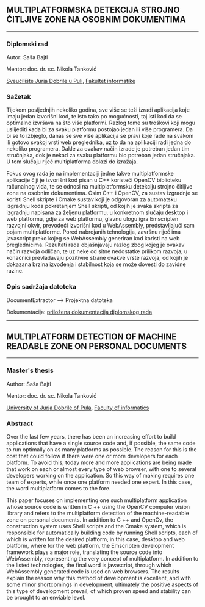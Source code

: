 ## MULTIPLATFORMSKA DETEKCIJA STROJNO ČITLJIVE ZONE NA OSOBNIM DOKUMENTIMA
***
### Diplomski rad

Autor: Saša Bajtl

Mentor: doc. dr. sc. Nikola Tanković

[Sveučilište Jurja Dobrile u Puli](https://www.unipu.hr/), [Fakultet informatike](https://fipu.unipu.hr/fipu)

### Sažetak
Tijekom posljednjih nekoliko godina, sve više se teži izradi aplikacija koje imaju jedan izvorišni kod, te isto tako po mogućnosti, taj isti kod da se optimalno izvršava na što više platformi. Razlog tome su troškovi koji mogu uslijediti kada bi za svaku platformu postojao jedan ili više programera. Da bi se to izbjeglo, danas se sve više aplikacija se pravi koje rade na svakom ili gotovo svakoj vrsti web preglednika, uz to da na aplikaciji radi jedna do nekoliko programera. Dakle za ovakav način izrade je potreban jedan tim stručnjaka, dok je nekad za svaku platformu bio potreban jedan stručnjaka. U tom slučaju riječ multiplatforma dolazi do izražaja.

Fokus ovog rada je na implementaciji jedne takve multiplatformske aplikacije čiji je izvorišni kod pisan u C++ koristeći OpenCV biblioteku računalnog vida, te se odnosi na multiplatformsku detekciju strojno čitljive zone na osobnim dokumentima. Osim C++ i OpenCV, za sustav izgradnje se koristi Shell skripte i Cmake sustav koji je odgovoran za automatsku izgradnju koda pokretanjem Shell skripti, od kojih je svaka skripta za izgradnju napisana za željenu platformu, u konkretnom slučaju desktop i web platformu, gdje za web platformu, glavnu ulogu igra Emscripten razvojni okvir, prevodeći izvorišni kod  u WebAssembly, predstavljajući sam pojam multiplatforme. Pored nabrojanih tehnologija, završnu riječ ima javascript preko kojeg se WebAssembly generiran kod koristi na web preglednicima. Rezultati rada objašnjavaju razlog zbog kojeg je ovakav način razvoja odličan, te uz neke od sitne nedostatke prilikom razvoja, u konačnici prevladavaju pozitivne strane ovakve vrste razvoja, od kojih je dokazana brzina izvođenja i stabilnost koja se može dovesti do zavidne razine.

### Opis sadržaja datoteka

DocumentExtractor --> Projektna datoteka

Dokumentacija: [priložena dokumentacija diplomskog rada](https://github.com/sbajtl/masters_thesis)

---------------------------------------------------------------------------------------

## MULTIPLATFORM DETECTION OF MACHINE READABLE ZONE ON PERSONAL DOCUMENTS
***
### Master's thesis

Author: Saša Bajtl

Mentor: doc. dr. sc. Nikola Tanković

[University of Jurja Dobrile of Pula](https://www.unipu.hr/), [Faculty of informatics](https://fipu.unipu.hr/fipu)

### Abstract
Over the last few years, there has been an increasing effort to build applications that have a single source code and, if possible, the same code to run optimally on as many platforms as possible. The reason for this is the cost that could follow if there were one or more developers for each platform. To avoid this, today more and more applications are being made that work on each or almost every type of web browser, with one to several developers working on the application. So this way of making requires one team of experts, while once one platform needed one expert. In this case, the word multiplatform comes to the fore.

This paper focuses on implementing one such multiplatform application whose source code is written in C ++ using the OpenCV computer vision library and refers to the multiplatform detection of the machine-readable zone on personal documents. In addition to C ++ and OpenCv, the construction system uses Shell scripts and the Cmake system, which is responsible for automatically building code by running Shell scripts, each of which is written for the desired platform, in this case, desktop and web platform, where for the web platform, the Emscripten development framework plays a major role, translating the source code into WebAssembly, representing the very concept of multiplatform. In addition to the listed technologies, the final word is javascript, through which WebAssembly generated code is used on web browsers. The results explain the reason why this method of development is excellent, and with some minor shortcomings in development, ultimately the positive aspects of this type of development prevail, of which proven speed and stability can be brought to an enviable level.


